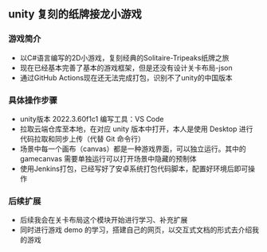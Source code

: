 ## unity 复刻的纸牌接龙小游戏
### 游戏简介
- 以C#语言编写的2D小游戏，复刻经典的Solitaire-Tripeaks纸牌之旅
- 现在已经基本完善了基本的游戏框架，但是还没有设计关卡布局-json
- 通过GitHub Actions现在还无法完成打包，识别不了unity的中国版本

### 具体操作步骤
- unity版本 2022.3.60f1c1    编写工具：VS Code
- 拉取云端仓库至本地，在对应 unity 版本中打开，本人是使用 Desktop 进行代码拉取和同步上传（代替 Git 命令行）
- 场景中每一个画布（canvas）都是一种游戏界面，可以独立运行。其中的 gamecanvas 需要单独运行可以打开场景中隐藏的预制体
- 使用Jenkins打包，已经写好了安卓系统打包代码脚本，配置好环境后即可操作

### 后续扩展
- 后续我会在关卡布局这个模块开始进行学习、补充扩展
- 同时进行游戏 demo 的学习，搭建自己的网页，以交互式文档的形式去介绍我的游戏
